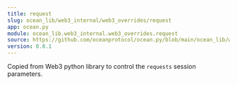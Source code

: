 ```yaml
---
title: request
slug: ocean_lib/web3_internal/web3_overrides/request
app: ocean.py
module: ocean_lib.web3_internal.web3_overrides.request
source: https://github.com/oceanprotocol/ocean.py/blob/main/ocean_lib/web3_internal/web3_overrides/request.py
version: 0.8.1
---
```

Copied from Web3 python library to control the `requests` session parameters.

